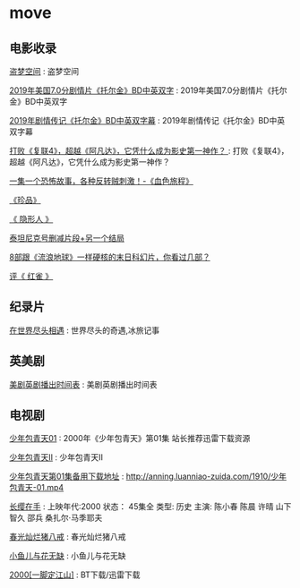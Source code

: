 # move

## 电影收录

[盗梦空间](https://zhidao.baidu.com/question/1447067851124930300.html) : 盗梦空间

[2019年美国7.0分剧情片《托尔金》BD中英双字](https://www.dy2018.com/i/101030.html) : 2019年美国7.0分剧情片《托尔金》BD中英双字 

[2019年剧情传记《托尔金》BD中英双字幕](https://www.dytt8.net/html/gndy/dyzz/20190728/58910.html) : 2019年剧情传记《托尔金》BD中英双字幕

[打败《复联4》，超越《阿凡达》，它凭什么成为影史第一神作？ ](https://movie.xunlei.com/reviews/148733?entrypage=xlx_startup_page&entry=xlx_banner) : 打败《复联4》，超越《阿凡达》，它凭什么成为影史第一神作？  

[一集一个恐怖故事，各种反转贼刺激！-《血色旅程》](https://movie.xunlei.com/reviews/209652?entrypage=filmlib_dailybest&entry=filmlib_dailybest_card)

[《珍品》](https://movie.xunlei.com/reviews/198820?entrypage=filmlib_dailybest&entry=filmlib_dailybest_card)

[《 隐形人 》](https://movie.xunlei.com/reviews/204077?entrypage=filmlib_dailybest&entry=filmlib_dailybest_card)

[泰坦尼克号删减片段+另一个结局 ](https://movie.xunlei.com/reviews/105473?entrypage=filmlib_detailpage&entry=filmlib_detailpage_other_recommend)

[8部跟《流浪地球》一样硬核的末日科幻片，你看过几部？ ](https://movie.xunlei.com/circles/34/posts/1081446?entrypage=xlx_startup_page&entry=xlx_banner)

[评《 红雀 》](https://movie.xunlei.com/reviews/212768?entrypage=xlx_startup_page&entry=xlx_banner) 

## 纪录片

[在世界尽头相遇](https://www.btmao.cc/v/8841.html) : 世界尽头的奇遇,冰旅记事


## 英美剧

[美剧英剧播出时间表](http://huo360.cc/calendar) : 美剧英剧播出时间表 

## 电视剧

[少年包青天01](http://11k.tw/DLJ/51821_downid_xl0.shtml) : 2000年《少年包青天》第01集 站长推荐迅雷下载资源

[少年包青天Ⅱ](https://www.btmao.cc/v/23010.html) : 少年包青天Ⅱ 

[少年包青天第01集备用下载地址](http://anning.luanniao-zuida.com/1910/少年包青天-01.mp4) : http://anning.luanniao-zuida.com/1910/少年包青天-01.mp4

[长缨在手](http://370kan.com/ju/11594) : 上映年代:2000 状态： 45集全 类型: 历史 主演: 陈小春   陈晨   许晴   山下智久   邵兵   桑扎尔·马季耶夫   

[春光灿烂猪八戒](http://370kan.com/ju/18585) : 春光灿烂猪八戒

[小鱼儿与花无缺](http://370kan.com/ju/21164) : 小鱼儿与花无缺 

[2000[一脚定江山]](http://www.xiepp.com/guochantv/35315.html) : BT下载/迅雷下载 





